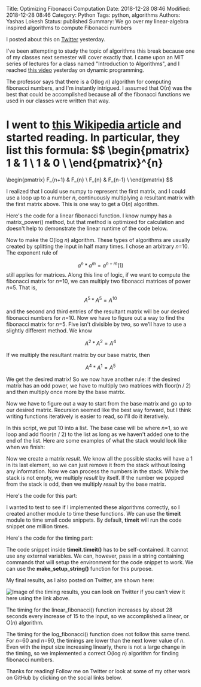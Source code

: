 Title: Optimizing Fibonacci Computation
Date: 2018-12-28 08:46
Modified: 2018-12-28 08:46
Category: Python
Tags: python, algorithms
Authors: Yashas Lokesh
Status: published
Summary: We go over my linear-algebra inspired algorithms to compute Fibonacci numbers

I posted about this on [Twitter](https://twitter.com/yashaslokesh_/status/1078510658633846785) yesterday.

I've been attempting to study the topic of algorithms this break because one of my classes next semester will cover exactly that. I came upon an MIT series of lectures for a class named "Introduction to Algorithms", and I reached [this video](https://youtu.be/OQ5jsbhAv_M) yesterday on dynamic programming.

The professor says that there is a O(log *n*) algorithm for computing fibonacci numbers, and I'm instantly intrigued. I assumed that O(*n*) was the best that could be accomplished because all of the fibonacci functions we used in our classes were written that way.

I went to [this Wikipedia article](https://en.wikipedia.org/wiki/Fibonacci_number#Matrix_form) and started reading.
In particular, they list this formula:
$$
 \begin{pmatrix}
  1 & 1 \\
  1 & 0 \\
 \end{pmatrix}^{n}
=
 \begin{pmatrix}
  F_{n+1} & F_{n} \\
  F_{n}   & F_{n-1} \\
 \end{pmatrix}
$$

I realized that I could use numpy to represent the first matrix, and I could use a loop up to a number *n*, continuously multiplying a resultant matrix with the first matrix above. This is one way to get a O(*n*) algorithm.

Here's the code for a linear fibonacci function. I know numpy has a matrix_power() method, but that method is optimized for calculation and doesn't help to demonstrate the linear runtime of the code below.
<script src="https://gist.github.com/yashaslokesh/604c6343478eea17c5171b386d186008.js"></script>

Now to make the O(log *n*) algorithm. These types of algorithms are usually created by splitting the input in half many times. I chose an arbitrary *n*=10. The exponent rule of  

$$ a^n * a^m = a^{n + m} (1) $$
still applies for matrices. Along this line of logic, if we want to compute the fibonacci matrix for *n*=10, we can multiply two fibonacci matrices of power *n*=5. That is, 

$$ A^5 * A^5 = A^{10} $$

and the second and third entries of the resultant matrix will be our desired fibonacci numbers for *n*=10. Now we have to figure out a way to find the fibonacci matrix for *n*=5. Five isn't divisible by two, so we'll have to use a slightly different method. We know

$$ A^2 * A^2 = A^{4} $$

If we multiply the resultant matrix by our base matrix, then

$$ A^4 * A^1 = A^5 $$

We get the desired matrix! So we now have another rule: if the desired matrix has an odd power, we have to multiply two matrices with floor(n / 2) and then multiply once more by the base matrix.

Now we have to figure out a way to start from the base matrix and go up to our desired matrix. Recursion seemed like the best way forward, but I think writing functions iteratively is easier to read, so I'll do it iteratively.

<script src="https://gist.github.com/yashaslokesh/9eba45c889d61391912fcbd435c805b0.js"></script>

In this script, we put 10 into a list. The base case will be where *n*=1, so we loop and add floor(n / 2) to the list as long as we haven't added one to the end of the list. Here are some examples of what the stack would look like when we finish:

<script src="https://gist.github.com/yashaslokesh/64b97014d59161ce71ecbfb6506852dd.js"></script>

Now we create a matrix *result*. We know all the possible stacks will have a 1 in its last element, so we can just remove it from the stack without losing any information. Now we can process the numbers in the stack. While the stack is not empty, we multiply *result* by itself. If the number we popped from the stack is odd, then we multiply *result* by the base matrix. 

Here's the code for this part:

<script src="https://gist.github.com/yashaslokesh/7d32c618c0956e42264334d8ae3231e0.js"></script>

I wanted to test to see if I implemented these algorithms correctly, so I created another module to time these functions. We can use the **timeit** module to time small code snippets. By default, **timeit** will run the code snippet one million times.

Here's the code for the timing part:

<script src="https://gist.github.com/yashaslokesh/d079ed48dce402a43c7f75c289d93678.js"></script>

The code snippet inside **timeit.timeit()** has to be self-contained. It cannot use any external variables. We can, however, pass in a string containing commands that will setup the environment for the code snippet to work. We can use the **make_setup_string()** function for this purpose.

My final results, as I also posted on Twitter, are shown here:

![Image of the timing results, you can look on Twitter if you can't view it here using the link above.]({static}/images/lower-res-timings.png)

The timing for the linear_fibonacci() function increases by about 28 seconds every increase of 15 to the input, so we accomplished a linear, or O(*n*) algorithm.

The timing for the log_fibonacci() function does not follow this same trend. For *n*=60 and *n*=90, the timings are lower than the next lower value of *n*. Even with the input size increasing linearly, there is not a large change in the timing, so we implemented a correct O(log *n*) algorithm for finding fibonacci numbers.

Thanks for reading! Follow me on Twitter or look at some of my other work on GitHub by clicking on the social links below.